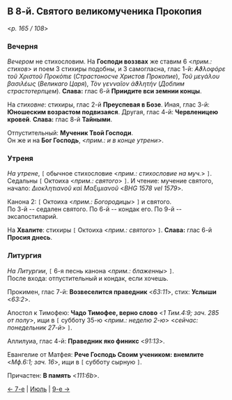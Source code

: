 
## В 8-й. Святого великомученика Прокопия

<*p. 165 / 108*>

### Вечерня

*Вечером* не стихословим. На **Господи воззвах** же ставим 6 <*прим.: стихов*> и поем 3 стихиры подобны, 
и 3 самогласна, глас 1-й: *̓Αϑλοφόρε τοῦ Χριστοῦ Προκόπιε* (*Страстоносче Христов Прокопие*), 
*Τοῦ μεγάλου βασιλέως* (*Великаго Царя*), *Τὸν γενναῖον ἀϑλητήν* (*Доблим страстотерпцем*). 
**Слава:** глас 6-й **Приидите вси земнии концы**.  

На *стиховне*: стихиры, глас 2-й **Преуспевая в Бозе**. Иная, глас 3-й: **Юношеским возрастом подвизаяся**. 
Другая, глас 4-й: **Червленицею кровей**. **Слава:** глас 8-й **Тайными**.  

Отпустительный: **Мученик Твой Господи**.  
Он же и на **Бог Господь**, <*прим.: и в конце утрени*>.

### Утреня

*На утрене*, `[` обычное стихословие <*прим.: стихословие на муч.*> `]`. 
Седальны `[` Октоиха <*прим.: святого*> `]`. 
И чтение: мучение святого, начало: *Διοκλητιανοῦ καὶ Μαξιμιανοῦ* <*BHG 1578 vel 1579*>.  
 
Канона 2: `[` Октоиха <*прим.: Богородицы*> `]` и святого.  
По 3-й -- седален святого. 
По 6-й -- кондак его. 
По 9-й -- эксапостиларий. 

На **Хвалите**: стихиры `[` Октоиха <*прим.: святого*> `]`. **Слава:** глас 6-й **Просия днесь**.   

### Литургия

*На Литургии*, `[` 6-я песнь канона <*прим.: блаженны*> `]`.  
После входа: отпустительный и кондак, если хочешь.   

Прокимен, глас 7-й: **Возвеселится праведник** <*63:11*>, стих: **Услыши** <*63:2*>. 

Апостол к Тимофею: **Чадо Тимофее, верно слово** <*1 Тим.4:9; зач. 285 от полу*>, 
ищи в `[` субботу 35-ю <*прим.: неделю 2-ю*> <*сейчас: понедельник 27-й*> `]`. 

Аллилуиа, глас 4-й: **Праведник яко финикс** <*91:13*>.
 
Евангелие от Матфея: **Рече Господь Своим учеником: внемлите** <*Мф.6:1; зач. 16*>, 
ищи в `[` субботу сырную `]`. 
 
Причастен: **В память** <*111:6b*>.  
 
[← 7-е](07_07_MES.ru.md) | [Июль](README.md#8-й) | [9-е →](07_09_MES.ru.md)
